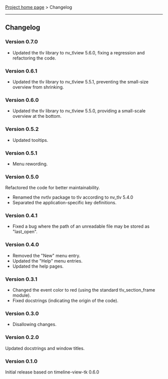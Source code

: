 [Project home page](../) > Changelog

------------------------------------------------------------------------

## Changelog


### Version 0.7.0

- Updated the tlv library to nv_tlview 5.6.0, fixing a regression and refactoring the code. 


### Version 0.6.1

- Updated the tlv library to nv_tlview 5.5.1, preventing the small-size overview from shrinking. 


### Version 0.6.0

- Updated the tlv library to nv_tlview 5.5.0, providing a small-scale overview at the bottom.


### Version 0.5.2

- Updated tooltips.


### Version 0.5.1

- Menu rewording.


### Version 0.5.0

Refactored the code for better maintainability.
- Renamed the nvtlv package to tlv according to nv_tlv 5.4.0
- Separated the application-specific key definitions.


### Version 0.4.1

- Fixed a bug where the path of an unreadable file may be stored as "last_open". 


### Version 0.4.0

- Removed the "New" menu entry. 
- Updated the "Help" menu entries. 
- Updated the help pages.


### Version 0.3.1

- Changed the event color to red (using the standard tlv_section_frame module).
- Fixed docstrings (indicating the origin of the code).


### Version 0.3.0

- Disallowing changes.


### Version 0.2.0

Updated docstrings and window titles.


### Version 0.1.0

Initial release based on timeline-view-tk 0.6.0
